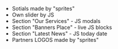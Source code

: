 - Sotials made by "sprites"
- Own slider by JS
- Section "Our Services" - JS modals
- Section "Banners Place" - live JS blocks
- Section "Latest News" - JS today date
- Partners LOGOS made by "sprites"

